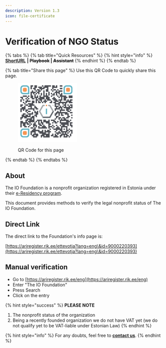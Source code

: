```yaml
---
description: Version 1.3
icon: file-certificate
---
```


# Verification of NGO Status

{% tabs %}
{% tab title="Quick Resources" %}
{% hint style="info" %}
[**ShortURL**](https://short.theiofoundation.org/tiofregistrationcheck) **|&#x20;**~~**Playbook**~~**&#x20;|&#x20;**~~**Assistant**~~
{% endhint %}
{% endtab %}

{% tab title="Share this page" %}
Use this QR Code to quickly share this page.

<figure><img src="../../../.gitbook/assets/TIOFVerificationofNGOstatus_4096x4096.png" alt="" width="188"><figcaption><p>QR Code for this page</p></figcaption></figure>
{% endtab %}
{% endtabs %}

## About

The IO Foundation is a nonprofit organization registered in Estonia under their [e-Residency program](https://www.e-resident.gov.ee/).

This document provides methods to verify the legal nonprofit status of The IO Foundation.

## **Direct Link**

The direct link to the Foundation's info page is:

[https://ariregister.rik.ee/ettevotja?lang=eng\&id=9000220393](https://ariregister.rik.ee/ettevotja?lang=eng\&id=9000220393)

## **Manual verification**

* Go to [https://ariregister.rik.ee/eng](https://ariregister.rik.ee/eng)
* Enter "The IO Foundation"
* Press Search
* Click on the entry

{% hint style="success" %}
**PLEASE NOTE**

1. The nonprofit status of the organization
2. Being a recently founded organization we do not have VAT yet (we do not qualify yet to be VAT-liable under Estonian Law)
{% endhint %}

{% hint style="info" %}
For any doubts, feel free to [**contact us**](mailto://Contact@TheIOFoundation.org).
{% endhint %}
